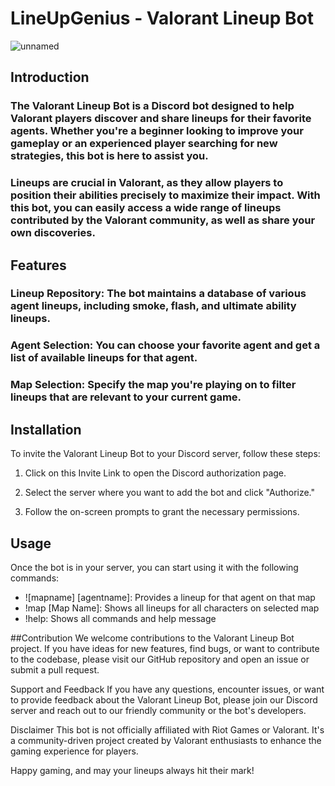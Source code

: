 # LineUpGenius - Valorant Lineup Bot
![unnamed](https://github.com/aaronle03/LineUpGenius/assets/91503688/87503c69-a590-4386-8429-e7638f45f2b3)


## Introduction
### The Valorant Lineup Bot is a Discord bot designed to help Valorant players discover and share lineups for their favorite agents. Whether you're a beginner looking to improve your gameplay or an experienced player searching for new strategies, this bot is here to assist you.

### Lineups are crucial in Valorant, as they allow players to position their abilities precisely to maximize their impact. With this bot, you can easily access a wide range of lineups contributed by the Valorant community, as well as share your own discoveries.

## Features
### Lineup Repository: The bot maintains a database of various agent lineups, including smoke, flash, and ultimate ability lineups.

### Agent Selection: You can choose your favorite agent and get a list of available lineups for that agent.

### Map Selection: Specify the map you're playing on to filter lineups that are relevant to your current game.

## Installation
To invite the Valorant Lineup Bot to your Discord server, follow these steps:

1. Click on this Invite Link to open the Discord authorization page.

2. Select the server where you want to add the bot and click "Authorize."

3. Follow the on-screen prompts to grant the necessary permissions.

## Usage
Once the bot is in your server, you can start using it with the following commands:

- ![mapname] [agentname]: Provides a lineup for that agent on that map
- !map [Map Name]: Shows all lineups for all characters on selected map
- !help: Shows all commands and help message

##Contribution
We welcome contributions to the Valorant Lineup Bot project. If you have ideas for new features, find bugs, or want to contribute to the codebase, please visit our GitHub repository and open an issue or submit a pull request.

Support and Feedback
If you have any questions, encounter issues, or want to provide feedback about the Valorant Lineup Bot, please join our Discord server and reach out to our friendly community or the bot's developers.

Disclaimer
This bot is not officially affiliated with Riot Games or Valorant. It's a community-driven project created by Valorant enthusiasts to enhance the gaming experience for players.

Happy gaming, and may your lineups always hit their mark!
